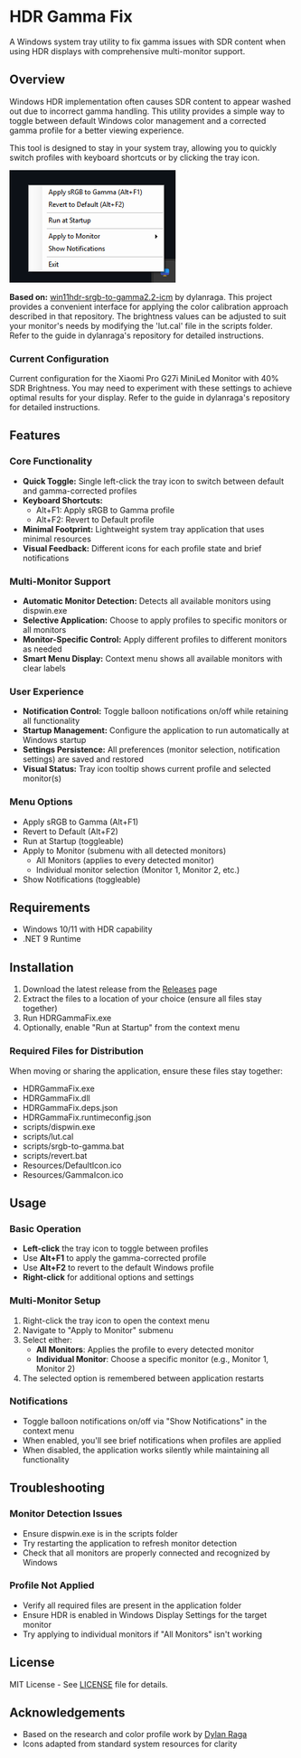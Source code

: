 # HDR Gamma Fix

A Windows system tray utility to fix gamma issues with SDR content when using HDR displays with comprehensive multi-monitor support.

## Overview

Windows HDR implementation often causes SDR content to appear washed out due to incorrect gamma handling. This utility provides a simple way to toggle between default Windows color management and a corrected gamma profile for a better viewing experience.

This tool is designed to stay in your system tray, allowing you to quickly switch profiles with keyboard shortcuts or by clicking the tray icon.

![HDR Gamma Fix Interface](ui.png)

**Based on:** [win11hdr-srgb-to-gamma2.2-icm](https://github.com/dylanraga/win11hdr-srgb-to-gamma2.2-icm) by dylanraga. This project provides a convenient interface for applying the color calibration approach described in that repository. The brightness values can be adjusted to suit your monitor's needs by modifying the 'lut.cal' file in the scripts folder. Refer to the guide in dylanraga's repository for detailed instructions.

### Current Configuration
Current configuration for the Xiaomi Pro G27i MiniLed Monitor with 40% SDR Brightness. You may need to experiment with these settings to achieve optimal results for your display. Refer to the guide in dylanraga's repository for detailed instructions.

## Features

### Core Functionality
- **Quick Toggle:** Single left-click the tray icon to switch between default and gamma-corrected profiles
- **Keyboard Shortcuts:**
  - Alt+F1: Apply sRGB to Gamma profile
  - Alt+F2: Revert to Default profile
- **Minimal Footprint:** Lightweight system tray application that uses minimal resources
- **Visual Feedback:** Different icons for each profile state and brief notifications

### Multi-Monitor Support
- **Automatic Monitor Detection:** Detects all available monitors using dispwin.exe
- **Selective Application:** Choose to apply profiles to specific monitors or all monitors
- **Monitor-Specific Control:** Apply different profiles to different monitors as needed
- **Smart Menu Display:** Context menu shows all available monitors with clear labels

### User Experience
- **Notification Control:** Toggle balloon notifications on/off while retaining all functionality
- **Startup Management:** Configure the application to run automatically at Windows startup
- **Settings Persistence:** All preferences (monitor selection, notification settings) are saved and restored
- **Visual Status:** Tray icon tooltip shows current profile and selected monitor(s)

### Menu Options
- Apply sRGB to Gamma (Alt+F1)
- Revert to Default (Alt+F2)
- Run at Startup (toggleable)
- Apply to Monitor (submenu with all detected monitors)
  - All Monitors (applies to every detected monitor)
  - Individual monitor selection (Monitor 1, Monitor 2, etc.)
- Show Notifications (toggleable)

## Requirements

- Windows 10/11 with HDR capability
- .NET 9 Runtime

## Installation

1. Download the latest release from the [Releases](../../releases) page
2. Extract the files to a location of your choice (ensure all files stay together)
3. Run HDRGammaFix.exe
4. Optionally, enable "Run at Startup" from the context menu

### Required Files for Distribution
When moving or sharing the application, ensure these files stay together:
- HDRGammaFix.exe
- HDRGammaFix.dll
- HDRGammaFix.deps.json
- HDRGammaFix.runtimeconfig.json
- scripts/dispwin.exe
- scripts/lut.cal
- scripts/srgb-to-gamma.bat
- scripts/revert.bat
- Resources/DefaultIcon.ico
- Resources/GammaIcon.ico

## Usage

### Basic Operation
- **Left-click** the tray icon to toggle between profiles
- Use **Alt+F1** to apply the gamma-corrected profile
- Use **Alt+F2** to revert to the default Windows profile
- **Right-click** for additional options and settings

### Multi-Monitor Setup
1. Right-click the tray icon to open the context menu
2. Navigate to "Apply to Monitor" submenu
3. Select either:
   - **All Monitors**: Applies the profile to every detected monitor
   - **Individual Monitor**: Choose a specific monitor (e.g., Monitor 1, Monitor 2)
4. The selected option is remembered between application restarts

### Notifications
- Toggle balloon notifications on/off via "Show Notifications" in the context menu
- When enabled, you'll see brief notifications when profiles are applied
- When disabled, the application works silently while maintaining all functionality

## Troubleshooting

### Monitor Detection Issues
- Ensure dispwin.exe is in the scripts folder
- Try restarting the application to refresh monitor detection
- Check that all monitors are properly connected and recognized by Windows

### Profile Not Applied
- Verify all required files are present in the application folder
- Ensure HDR is enabled in Windows Display Settings for the target monitor
- Try applying to individual monitors if "All Monitors" isn't working

## License

MIT License - See [LICENSE](LICENSE) file for details.

## Acknowledgements

- Based on the research and color profile work by [Dylan Raga](https://github.com/dylanraga)
- Icons adapted from standard system resources for clarity
